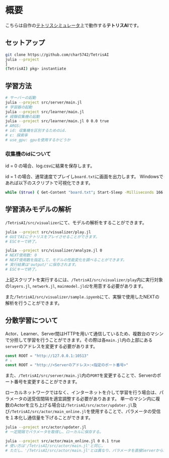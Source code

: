 # 概要
こちらは自作の[テトリスシミュレータ](https://github.com/char5742/Tetris)上で動作する**テトリスAI**です。

## セットアップ
```bash
git clone https://github.com/char5742/TetrisAI
julia --project
]
(TetrisAI) pkg> instantiate
```

## 学習方法
```bash
# サーバーの起動
julia --project src/server/main.jl
# 学習器の起動
julia --project src/learner/main.jl
# 経験収集機の起動
julia --project src/learner/main.jl 0 0.0 true
# ARGS:
# id: 収集機を区別するためのid.
# ε: 探索率
# use_gpu: gpuを使用するかどうか
```
### 収集機のidについて
id = 0 の場合、log.csvに結果を保存します。

id = 1 の場合、通常速度でプレイし`board.txt`に画面を出力します。
Windowsであれば以下のスクリプトで可視化できます。
```bash
while ($true) { Get-Content "board.txt"; Start-Sleep -Milliseconds 166 }
```

## 学習済みモデルの解析
`/TetrisAI/src/visualizer`にて、モデルの解析をすることができます。

```bash
julia --project src/visualizer/play.jl
# GUIでAIにテトリスをプレイさせることができます。
# ESCキーで終了。

julia --project src/visualizer/analyze.jl 0
# NEXT使用数: 0
# NEXT使用数を指定して、モデルの性能変化を調べることができます。
# 実行結果は'output/'に保存されます。
# ESCキーで終了。
```
上記スクリプトを実行するには、`/TetrisAI/src/visualizer/play`内に実行対象の`layers.jl`, `network.jl`, `mainmodel.jld2`を用意する必要があります。

また`/TetrisAI/src/visualizer/sample.ipyenb`にて、実験で使用したNEXTの解析を行うことができます。


## 分散学習について
Actor、Learner、Server間はHTTPを用いて通信しているため、複数台のマシンで分担して学習を行うことができます。その際は各`main.jl`内の上部にある`server`のアドレスを変更する必要があります。
```julia
const ROOT = "http://127.0.0.1:10513"
# ↓
const ROOT = "http://<Serverのアドレス>:<指定のポート番号>"
```
また、`/TetrisAI/src/server/main.jl`内の`PORT`を変更することで、Serverのポート番号を変更することができます。

ローカルネットワークではなく、インターネットを介して学習を行う場合は、パラメータの送受信間隔を適宜調整する必要がありあます。
単一のマシン内に複数のActorを立ち上げる場合は`/TetrisAI/src/actor/updater.jl`及び`/TetrisAI/src/actor/main_online.jl`を使用することで、パラメータの受信を１本化し通信量を下げることができます。
```bash
julia --project src/actor/updater.jl
# 一定間隔でパラメータを取得し、ローカルに保存する。

julia --project src/actor/main_online.jl 0 0.1 true
# 使い方は'/TetrisAI/src/actor/main.jl'と同じ。
# ただし、'/TetrisAI/src/actor/main.jl'とは異なり、パラメータを直接Serverから取得せず、updaterがローカルに保存したパラメータを読み取る。
```